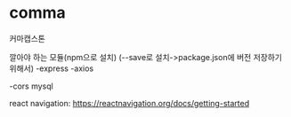 # comma
커마캡스톤

깔아야 하는 모듈(npm으로 설치)
(--save로 설치->package.json에 버전 저장하기 위해서)
-express
-axios

-cors mysql

react navigation: https://reactnavigation.org/docs/getting-started
